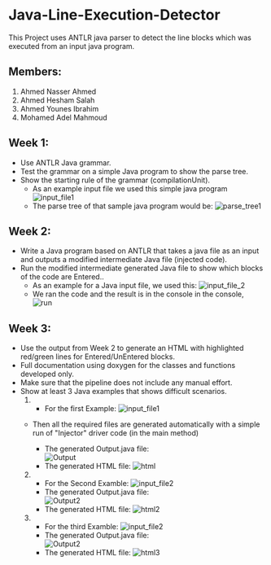 # Java-Line-Execution-Detector
This Project uses ANTLR java parser to detect the line blocks which was executed from an input java program.

## Members:
  1. Ahmed Nasser Ahmed
  2. Ahmed Hesham Salah
  3. Ahmed Younes Ibrahim
  4. Mohamed Adel Mahmoud

## Week 1:

  * Use ANTLR Java grammar.
  * Test the grammar on a simple Java program to show the parse tree.
  * Show the starting rule of the grammar (compilationUnit).
    * As an example input file we used this simple java program
      ![input_file1](images/InputFile.png)
    * The parse tree of that sample java program would be:
      ![parse_tree1](images/ParseTree.png)

## Week 2:

  * Write a Java program based on ANTLR that takes a java file as an input and outputs a modified intermediate Java file (injected code).
  * Run the modified intermediate generated Java file to show which blocks of the code are Entered..
    * As an example for a Java input file, we used this:
      ![input_file_2](images/inputFileWeek2.png)
    * We ran the code and the result is in the console in the console,
      ![run](images/OutPutFileWeek2.png)
## Week 3: 

  * Use the output from Week 2 to generate an HTML with highlighted red/green lines for Entered/UnEntered blocks.
  * Full documentation using doxygen for the classes and functions developed only.
  * Make sure that the pipeline does not include any manual effort. 
  * Show at least 3 Java examples that shows difficult scenarios.
    1. * For the first Example:
      ![input_file1](images/inputFileWeek1.png)
    * Then all the required files are generated automatically with a simple run of "Injector" driver code (in the main method)
     
       * The generated Output.java file:  
        ![Output](images/OutputFileWeek3.png)
       * The generated HTML file:
        ![html](images/html.png)
    2. * For the Second Examble:
      ![input_file2](images/input_file2Week3.png)
       * The generated Output.java file:  
        ![Output2](images/OutputFile2Week3.png)
       * The generated HTML file:
        ![html2](images/html2.png)
    3. * For the third Examble:
      ![input_file2](images/input_file3Week3.png)
       * The generated Output.java file:  
        ![Output2](images/OutputFile3Week3.png)
       * The generated HTML file:
        ![html3](images/html3.png)
